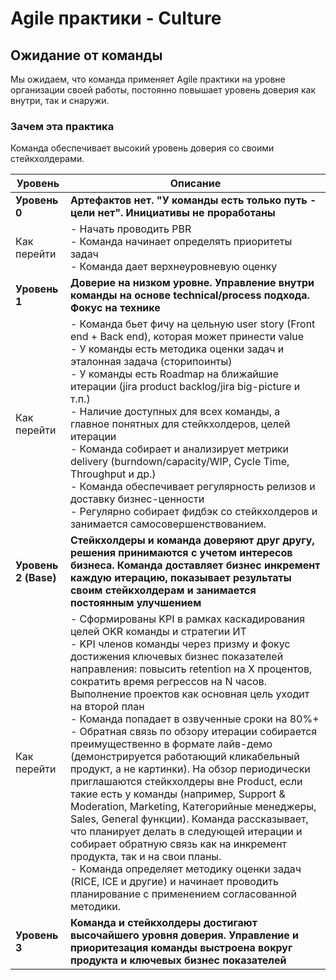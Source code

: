 # Agile практики - Culture

## Ожидание от команды

Мы ожидаем, что команда применяет Agile практики на уровне организации своей работы,
постоянно повышает уровень доверия как внутри, так и снаружи.

### Зачем эта практика

Команда обеспечивает высокий уровень доверия со своими стейкхолдерами.

| Уровень              | Описание                                                                                                                                                                                                                                                                                                                                                                                                                                                                                                                                                                                                                                                                                                                                                                                                                                                                                                                                                                                                |
|----------------------|---------------------------------------------------------------------------------------------------------------------------------------------------------------------------------------------------------------------------------------------------------------------------------------------------------------------------------------------------------------------------------------------------------------------------------------------------------------------------------------------------------------------------------------------------------------------------------------------------------------------------------------------------------------------------------------------------------------------------------------------------------------------------------------------------------------------------------------------------------------------------------------------------------------------------------------------------------------------------------------------------------|
| **Уровень 0**        | **Артефактов нет. "У команды есть только путь - цели нет". Инициативы не проработаны**                                                                                                                                                                                                                                                                                                                                                                                                                                                                                                                                                                                                                                                                                                                                                                                                                                                                                                                  |
| Как перейти          | - Начать проводить PBR<br/>- Команда начинает определять приоритеты задач<br/>- Команда дает верхнеуровневую оценку                                                                                                                                                                                                                                                                                                                                                                                                                                                                                                                                                                                                                                                                                                                                                                                                                                                                                     |
| **Уровень 1**        | **Доверие на низком уровне. Управление внутри команды на основе technical/process подхода. Фокус на технике**                                                                                                                                                                                                                                                                                                                                                                                                                                                                                                                                                                                                                                                                                                                                                                                                                                                                                           |
| Как перейти          | - Команда бьет фичу на цельную user story (Front end + Back end), которая может принести value <br/>- У команды есть методика оценки задач и эталонная задача (сторипоинты)<br/>- У команды есть Roadmap на ближайшие итерации (jira product backlog/jira big-picture и т.п.)<br/>- Наличие доступных для всех команды, а главное понятных для стейкхолдеров, целей итерации<br/>- Команда собирает и анализирует метрики delivery (burndown/capacity/WIP, Cycle Time, Throughput и др.)<br/>- Команда обеспечивает регулярность релизов и доставку бизнес-ценности<br/>- Регулярно собирает фидбэк со стейкхолдеров и занимается самосовершенствованием.                                                                                                                                                                                                                                                                                                                                               |
| **Уровень 2 (Base)** | **Стейкхолдеры и команда доверяют друг другу, решения принимаются с учетом интересов бизнеса. Команда доставляет бизнес инкремент каждую итерацию, показывает результаты своим стейкхолдерам и занимается постоянным улучшением**                                                                                                                                                                                                                                                                                                                                                                                                                                                                                                                                                                                                                                                                                                                                                                       |
| Как перейти          | - Сформированы KPI в рамках каскадирования целей OKR команды и стратегии ИТ<br/>- KPI членов команды через призму и фокус достижения ключевых бизнес показателей направления: повысить retention на Х процентов, сократить время регрессов на N часов. Выполнение проектов как основная цель уходит на второй план<br/>- Команда попадает в озвученные сроки на 80%+<br/>- Обратная связь по обзору итерации собирается преимущественно в формате лайв-демо (демонстрируется работающий кликабельный продукт, а не картинки). На обзор периодически приглашаются стейкхолдеры вне Product, если такие есть у команды (например, Support & Moderation, Marketing, Категорийные менеджеры, Sales, General функции). Команда рассказывает, что планирует делать в следующей итерации и собирает обратную связь как на инкремент продукта, так и на свои планы.<br/>- Команда определяет методику оценки задач (RICE, ICE и другие) и начинает проводить планирование с применением согласованной методики. |
| **Уровень 3**        | **Команда и стейкхолдеры достигают высочайшего уровня доверия. Управление и приоритезация команды выстроена вокруг продукта и ключевых бизнес показателей**                                                                                                                                                                                                                                                                                                                                                                                                                                                                                                                                                                                                                                                                                                                                                                                                                                             |
